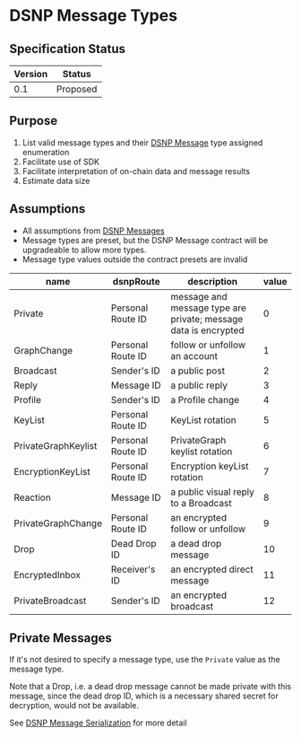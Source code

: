 # DSNP Message Types
## Specification Status

| Version | Status |
---------- | ---------
| 0.1     | Proposed |

## Purpose
1. List valid message types and their [DSNP Message](/DSNP/DSNP-Messages) type assigned enumeration
1. Facilitate use of SDK 
1. Facilitate interpretation of on-chain data and message results
1. Estimate data size


## Assumptions
* All assumptions from [DSNP Messages](/DSNP/DSNP-Messages)
* Message types are preset, but the DSNP Message contract will be upgradeable to allow more types.
* Message type values outside the contract presets are invalid

| name     | dsnpRoute | description | value |
|-------   |-------------|-------------| ----|
| Private | Personal Route ID | message and message type are private; message data is encrypted | 0 |
| GraphChange | Personal Route ID | follow or unfollow an account | 1 |
| Broadcast | Sender's ID | a public post | 2 |
| Reply | Message ID | a public reply | 3 |
| Profile | Sender's ID | a Profile change | 4 |
| KeyList | Personal Route ID | KeyList rotation | 5 |
| PrivateGraphKeylist | Personal Route ID | PrivateGraph keylist rotation | 6 |
| EncryptionKeyList | Personal Route ID | Encryption keyList rotation | 7 |
| Reaction | Message ID | a public visual reply to a Broadcast | 8 |
| PrivateGraphChange | Personal Route ID | an encrypted follow or unfollow | 9 |
| Drop | Dead Drop ID | a dead drop message | 10 |
| EncryptedInbox | Receiver's ID | an encrypted direct message | 11 |
| PrivateBroadcast | Sender's ID | an encrypted broadcast | 12 |

## Private Messages
If it's not desired to specify a message type, use the `Private` value as the message type.

Note that a Drop, i.e. a dead drop message cannot be made private with this message, since the dead drop ID, which is a necessary shared secret for decryption, would not be available.
                                                 
See [DSNP Message Serialization](/DSNP/DSNP-Message-Serialization) for more detail
